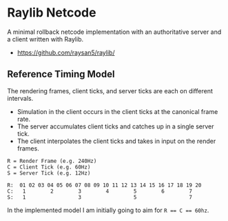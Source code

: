 # Raylib Netcode

A minimal rollback netcode implementation with an authoritative server and a client written with Raylib.  

- https://github.com/raysan5/raylib/

## Reference Timing Model

The rendering frames, client ticks, and server ticks are each on different intervals.  

- Simulation in the client occurs in the client ticks at the canonical frame rate.  
- The server accumulates client ticks and catches up in a single server tick.  
- The client interpolates the client ticks and takes in input on the render frames.  

```text
R = Render Frame (e.g. 240Hz)
C = Client Tick (e.g. 60Hz)
S = Server Tick (e.g. 12Hz)

R:  01 02 03 04 05 06 07 08 09 10 11 12 13 14 15 16 17 18 19 20
C:   1        2        3        4        5        6        7
S:   1                 3                 5                 7
```

In the implemented model I am initially going to aim for `R == C == 60hz`.

